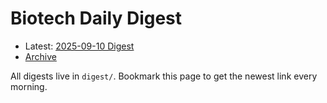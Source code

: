 # Biotech Daily Digest

- Latest: [2025-09-10 Digest](digest/2025-09-10.md)
- [Archive](archive.md)

All digests live in `digest/`. Bookmark this page to get the newest link every morning.
